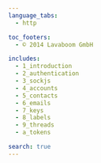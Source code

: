 ```yaml
---
language_tabs:
  - http

toc_footers:
  - © 2014 Lavaboom GmbH

includes:
  - 1_introduction
  - 2_authentication
  - 3_sockjs
  - 4_accounts
  - 5_contacts
  - 6_emails
  - 7_keys
  - 8_labels
  - 9_threads
  - a_tokens

search: true
---
```

